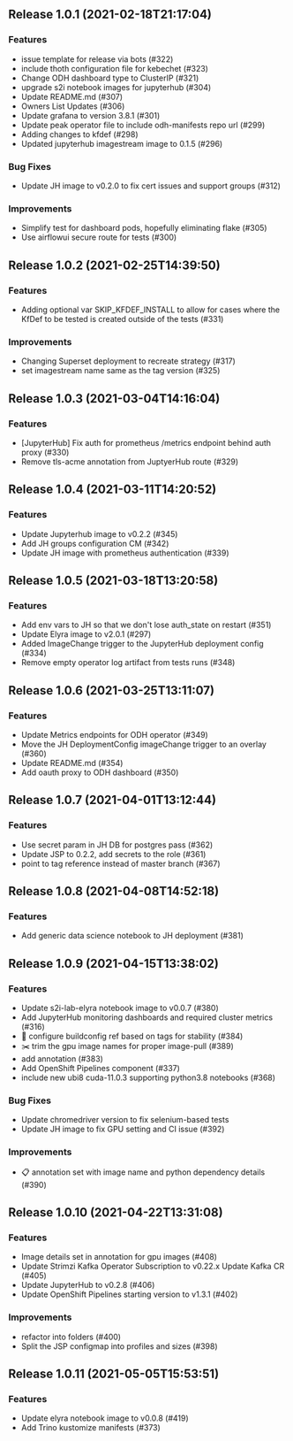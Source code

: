 
## Release 1.0.1 (2021-02-18T21:17:04)
### Features
* issue template for release via bots (#322)
* include thoth configuration file for kebechet (#323)
* Change ODH dashboard type to ClusterIP (#321)
* upgrade s2i notebook images for jupyterhub (#304)
* Update README.md (#307)
* Owners List Updates (#306)
* Update grafana to version 3.8.1 (#301)
* Update peak operator file to include odh-manifests repo url (#299)
* Adding changes to kfdef (#298)
* Updated jupyterhub imagestream image to 0.1.5 (#296)
### Bug Fixes
* Update JH image to v0.2.0 to fix cert issues and support groups (#312)
### Improvements
* Simplify test for dashboard pods, hopefully eliminating flake (#305)
* Use airflowui secure route for tests (#300)

## Release 1.0.2 (2021-02-25T14:39:50)
### Features
* Adding optional var SKIP_KFDEF_INSTALL to allow for cases where the KfDef to be tested is created outside of the tests (#331)
### Improvements
* Changing Superset deployment to recreate strategy (#317)
* set imagestream name same as the tag version (#325)

## Release 1.0.3 (2021-03-04T14:16:04)
### Features
* [JupyterHub] Fix auth for prometheus /metrics endpoint behind auth proxy (#330)
* Remove tls-acme annotation from JuptyerHub route (#329)

## Release 1.0.4 (2021-03-11T14:20:52)
### Features
* Update Jupyterhub image to v0.2.2 (#345)
* Add JH groups configuration CM (#342)
* Update JH image with prometheus authentication (#339)

## Release 1.0.5 (2021-03-18T13:20:58)
### Features
* Add env vars to JH so that we don't lose auth_state on restart (#351)
* Update Elyra image to v2.0.1 (#297)
* Added ImageChange trigger to the JupyterHub deployment config (#334)
* Remove empty operator log artifact from tests runs (#348)

## Release 1.0.6 (2021-03-25T13:11:07)
### Features
* Update Metrics endpoints for ODH operator (#349)
* Move the JH DeploymentConfig imageChange trigger to an overlay (#360)
* Update README.md (#354)
* Add oauth proxy to ODH dashboard (#350)

## Release 1.0.7 (2021-04-01T13:12:44)
### Features
* Use secret param in JH DB for postgres pass (#362)
* Update JSP to 0.2.2, add secrets to the role (#361)
* point to tag reference instead of master branch (#367)

## Release 1.0.8 (2021-04-08T14:52:18)
### Features
* Add generic data science notebook to JH deployment (#381)

## Release 1.0.9 (2021-04-15T13:38:02)
### Features
* Update s2i-lab-elyra notebook image to v0.0.7 (#380)
* Add JupyterHub monitoring dashboards and required cluster metrics (#316)
* :turtle: configure buildconfig ref based on tags for stability (#384)
* :scissors: trim the gpu image names for proper image-pull (#389)
* add annotation (#383)
* Add OpenShift Pipelines component (#337)
* include new ubi8 cuda-11.0.3 supporting python3.8 notebooks (#368)
### Bug Fixes
* Update chromedriver version to fix selenium-based tests
* Update JH image to fix GPU setting and CI issue (#392)
### Improvements
* :clipboard: annotation set with image name and python dependency details (#390)

## Release 1.0.10 (2021-04-22T13:31:08)
### Features
* Image details set in annotation for gpu images (#408)
* Update Strimzi Kafka Operator Subscription to v0.22.x Update Kafka CR (#405)
* Update JupyterHub to v0.2.8 (#406)
* Update OpenShift Pipelines starting version to v1.3.1 (#402)
### Improvements
* refactor into folders (#400)
* Split the JSP configmap into profiles and sizes (#398)

## Release 1.0.11 (2021-05-05T15:53:51)
### Features
* Update elyra notebook image to v0.0.8 (#419)
* Add Trino kustomize manifests (#373)
